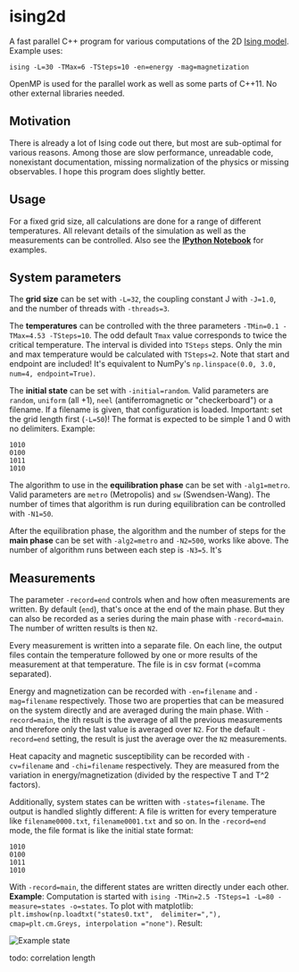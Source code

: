 # ising2d

A fast parallel C++ program for various computations of the 2D [Ising model](http://en.wikipedia.org/wiki/Ising_model). Example uses:

```
ising -L=30 -TMax=6 -TSteps=10 -en=energy -mag=magnetization
```

OpenMP is used for the parallel work as well as some parts of C++11. No other external libraries needed.

## Motivation
There is already a lot of Ising code out there, but most are sub-optimal for various reasons. Among those are slow performance, unreadable code, nonexistant documentation, missing normalization of the physics or missing observables. I hope this program does slightly better.

## Usage
For a fixed grid size, all calculations are done for a range of different temperatures. All relevant details of the simulation as well as the measurements can be controlled. Also see the **[IPython Notebook](http://nbviewer.ipython.org/github/s9w/ising2d/blob/master/usage.ipynb)** for examples.

## System parameters
The **grid size** can be set with `-L=32`, the coupling constant J with `-J=1.0`, and the number of threads with `-threads=3`.

The **temperatures** can be controlled with the three parameters `-TMin=0.1 -TMax=4.53 -TSteps=10`. The odd default `Tmax` value corresponds to twice the critical temperature. The interval is divided into `TSteps` steps. Only the min and max temperature would be calculated with `TSteps=2`. Note that start and endpoint are included! It's equivalent to NumPy's `np.linspace(0.0, 3.0, num=4, endpoint=True)`.

The **initial state** can be set with `-initial=random`. Valid parameters are `random`, `uniform` (all +1), `neel` (antiferromagnetic or "checkerboard") or a filename. If a filename is given, that configuration is loaded. Important: set the grid length first (`-L=50`)! The format is expected to be simple 1 and 0 with no delimiters. Example:

    1010
    0100
    1011
    1010

The algorithm to use in the **equilibration phase** can be set with `-alg1=metro`. Valid parameters are `metro` (Metropolis) and `sw` (Swendsen-Wang). The number of times that algorithm is run during equilibration can be controlled with `-N1=50`.

After the equilibration phase, the algorithm and the number of steps for the **main phase** can be set with `-alg2=metro` and `-N2=500`, works like above. The number of algorithm runs between each step is `-N3=5`. It's 

## Measurements
The parameter `-record=end` controls when and how often measurements are written. By default (`end`), that's once at the end of the main phase. But they can also be recorded as a series during the main phase with `-record=main`. The number of written results is then `N2`.

Every measurement is written into a separate file. On each line, the output files contain the temperature followed by one or more results of the measurement at that temperature. The file is in csv format (=comma separated).

Energy and magnetization can be recorded with `-en=filename` and `-mag=filename` respectively. Those two are properties that can be measured on the system directly and are averaged during the main phase. With `-record=main`, the ith result is the average of all the previous measurements and therefore only the last value is averaged over `N2`. For the default `-record=end` setting, the result is just the average over the `N2` measurements.

Heat capacity and magnetic susceptibility can be recorded with `-cv=filename` and `-chi=filename` respectively. They are measured from the variation in energy/magnetization (divided by the respective T and T^2 factors). 

Additionally, system states can be written with `-states=filename`. The output is handled slightly different: A file is written for every temperature like `filename0000.txt`, `filename0001.txt` and so on. In the `-record=end` mode, the file format is like the initial state format:

    1010
    0100
    1011
    1010

With `-record=main`, the different states are written directly under each other. **Example**: Computation is started with `ising -TMin=2.5 -TSteps=1 -L=80 -measure=states -o=states`. To plot with matplotlib: `plt.imshow(np.loadtxt("states0.txt",  delimiter=","), cmap=plt.cm.Greys, interpolation ="none")`. Result:

![Example state](http://i.imgur.com/xXkFltH.png)

todo: correlation length